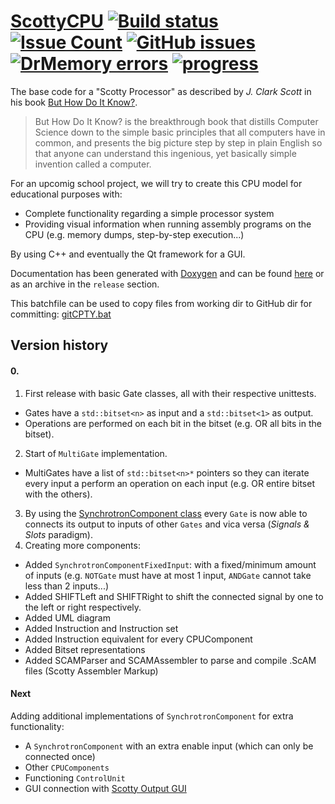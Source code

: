 # [ScottyCPU](http://scottycpufor.me/) [![Build status](https://ci.appveyor.com/api/projects/status/0exw7bal3h8n53cp?svg=true)](https://ci.appveyor.com/project/Wosser1sProductions/scottycpu) [![Issue Count](https://codeclimate.com/github/Wosser1sProductions/ScottyCPU/badges/issue_count.svg)](https://codeclimate.com/github/Wosser1sProductions/ScottyCPU) [![GitHub issues](https://img.shields.io/github/issues/Wosser1sProductions/ScottyCPU.svg)](https://github.com/Wosser1sProductions/ScottyCPU/issues) [![DrMemory errors](https://img.shields.io/badge/DrMemory-0_errors-brightgreen.svg)](http://www.drmemory.org/) [![progress](https://img.shields.io/badge/total%20progress-70%25-yellowgreen.svg)](http://doc.scottycpufor.me)

The base code for a "Scotty Processor" as described by *J. Clark Scott* in his book [But How Do It Know?](http://www.buthowdoitknow.com/).

> But How Do It Know? is the breakthrough book that distills Computer Science down to the simple basic principles that 
all computers have in common, and presents the big picture step by step in plain English so that anyone can understand 
this ingenious, yet basically simple invention called a computer.


For an upcomig school project, we will try to create this CPU model for educational purposes with:
 - Complete functionality regarding a simple processor system
 - Providing visual information when running assembly programs on the CPU (e.g. memory dumps, step-by-step execution...)
 
By using C++ and eventually the Qt framework for a GUI.

Documentation has been generated with [Doxygen](http://www.doxygen.org/index.html) and can be found [here](http://doc.scottycpufor.me/) or as an archive in the `release` section.

This batchfile can be used to copy files from working dir to GitHub dir for committing: [gitCPTY.bat](https://gist.github.com/Wosser1sProductions/638ff2219b8786a83df863c574a8e58d)

## Version history
#### 0.
 1. First release with basic Gate classes, all with their respective unittests. 
   - Gates have a `std::bitset<n>` as input and a `std::bitset<1>` as output.
   - Operations are performed on each bit in the bitset (e.g. OR all bits in the bitset).
 2. Start of `MultiGate` implementation.
   - MultiGates have a list of `std::bitset<n>*` pointers so they can iterate every input a perform an operation on each input (e.g. OR entire bitset with the others).
 3. By using the [SynchrotronComponent class](https://github.com/Wosser1sProductions/Synchrotron) every `Gate` is now able to connects its output to inputs of other `Gates` and vica versa (*Signals & Slots* paradigm).
 4. Creating more components:
   - Added `SynchrotronComponentFixedInput`: with a fixed/minimum amount of inputs (e.g. `NOTGate` must have at most 1 input, `ANDGate` cannot take less than 2 inputs...)
   - Added SHIFTLeft and SHIFTRight to shift the connected signal by one to the left or right respectively.
   - Added UML diagram
   - Added Instruction and Instruction set
   - Added Instruction equivalent for every CPUComponent
   - Added Bitset representations
   - Added SCAMParser and SCAMAssembler to parse and compile .ScAM files (Scotty Assembler Markup)
 
#### Next
Adding additional implementations of `SynchrotronComponent` for extra functionality:
 - A `SynchrotronComponent` with an extra enable input (which can only be connected once)
 - Other `CPUComponents`
 - Functioning `ControlUnit`
 - GUI connection with [Scotty Output GUI](https://github.com/llewella20/Scotty_Output_GUI)
